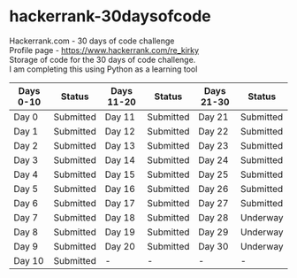 # hackerrank-30daysofcode
 Hackerrank.com - 30 days of code challenge  
Profile page - https://www.hackerrank.com/re_kirky  
Storage of code for the 30 days of code challenge.  
I am completing this using Python as a learning tool  

Days 0-10|Status|Days 11-20|Status|Days 21-30|Status
-|-|-|-|-|-
Day 0|Submitted|Day 11|Submitted|Day 21|Submitted
Day 1|Submitted|Day 12|Submitted|Day 22|Submitted
Day 2|Submitted|Day 13|Submitted|Day 23|Submitted
Day 3|Submitted|Day 14|Submitted|Day 24|Submitted
Day 4|Submitted|Day 15|Submitted|Day 25|Submitted
Day 5|Submitted|Day 16|Submitted|Day 26|Submitted
Day 6|Submitted|Day 17|Submitted|Day 27|Submitted
Day 7|Submitted|Day 18|Submitted|Day 28|Underway
Day 8|Submitted|Day 19|Submitted|Day 29|Underway
Day 9|Submitted|Day 20|Submitted|Day 30|Underway
Day 10|Submitted|-|-|-|-

